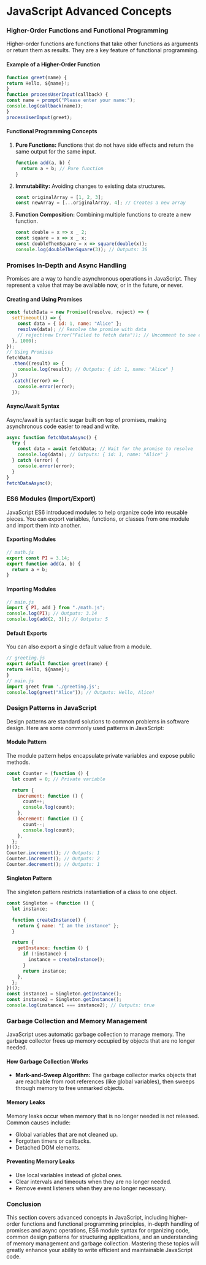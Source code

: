 # JavaScript Advanced Concepts

### Higher-Order Functions and Functional Programming

Higher-order functions are functions that take other functions as arguments or return them as results. They are a key feature of functional programming.

#### Example of a Higher-Order Function

```js
function greet(name) {
return Hello, ${name}!;
}
function processUserInput(callback) {
const name = prompt("Please enter your name:");
console.log(callback(name));
}
processUserInput(greet);
```

#### Functional Programming Concepts

1. **Pure Functions:** Functions that do not have side effects and return the same output for the same input.

   ```js
   function add(a, b) {
     return a + b; // Pure function
   }
   ```

2. **Immutability:** Avoiding changes to existing data structures.

   ```js
   const originalArray = [1, 2, 3];
   const newArray = [...originalArray, 4]; // Creates a new array
   ```

3. **Function Composition:** Combining multiple functions to create a new function.

   ```js
   const double = x => x _ 2;
   const square = x => x _ x;
   const doubleThenSquare = x => square(double(x));
   console.log(doubleThenSquare(3)); // Outputs: 36
   ```

### Promises In-Depth and Async Handling

Promises are a way to handle asynchronous operations in JavaScript. They represent a value that may be available now, or in the future, or never.

#### Creating and Using Promises

```js
const fetchData = new Promise((resolve, reject) => {
  setTimeout(() => {
    const data = { id: 1, name: "Alice" };
    resolve(data); // Resolve the promise with data
    // reject(new Error("Failed to fetch data")); // Uncomment to see error handling
  }, 1000);
});
// Using Promises
fetchData
  .then((result) => {
    console.log(result); // Outputs: { id: 1, name: "Alice" }
  })
  .catch((error) => {
    console.error(error);
  });
```

#### Async/Await Syntax

Async/await is syntactic sugar built on top of promises, making asynchronous code easier to read and write.

```js
async function fetchDataAsync() {
  try {
    const data = await fetchData; // Wait for the promise to resolve
    console.log(data); // Outputs: { id: 1, name: "Alice" }
  } catch (error) {
    console.error(error);
  }
}
fetchDataAsync();
```

### ES6 Modules (Import/Export)

JavaScript ES6 introduced modules to help organize code into reusable pieces. You can export variables, functions, or classes from one module and import them into another.

#### Exporting Modules

```js
// math.js
export const PI = 3.14;
export function add(a, b) {
  return a + b;
}
```

#### Importing Modules

```js
// main.js
import { PI, add } from "./math.js";
console.log(PI); // Outputs: 3.14
console.log(add(2, 3)); // Outputs: 5
```

#### Default Exports

You can also export a single default value from a module.

```js
// greeting.js
export default function greet(name) {
return Hello, ${name}!;
}
// main.js
import greet from './greeting.js';
console.log(greet("Alice")); // Outputs: Hello, Alice!
```

### Design Patterns in JavaScript

Design patterns are standard solutions to common problems in software design. Here are some commonly used patterns in JavaScript:

#### Module Pattern

The module pattern helps encapsulate private variables and expose public methods.

```js
const Counter = (function () {
  let count = 0; // Private variable

  return {
    increment: function () {
      count++;
      console.log(count);
    },
    decrement: function () {
      count--;
      console.log(count);
    },
  };
})();
Counter.increment(); // Outputs: 1
Counter.increment(); // Outputs: 2
Counter.decrement(); // Outputs: 1
```

#### Singleton Pattern

The singleton pattern restricts instantiation of a class to one object.

```js
const Singleton = (function () {
  let instance;

  function createInstance() {
    return { name: "I am the instance" };
  }

  return {
    getInstance: function () {
      if (!instance) {
        instance = createInstance();
      }
      return instance;
    },
  };
})();
const instance1 = Singleton.getInstance();
const instance2 = Singleton.getInstance();
console.log(instance1 === instance2); // Outputs: true
```

### Garbage Collection and Memory Management

JavaScript uses automatic garbage collection to manage memory. The garbage collector frees up memory occupied by objects that are no longer needed.

#### How Garbage Collection Works

- **Mark-and-Sweep Algorithm:** The garbage collector marks objects that are reachable from root references (like global variables), then sweeps through memory to free unmarked objects.

#### Memory Leaks

Memory leaks occur when memory that is no longer needed is not released. Common causes include:

- Global variables that are not cleaned up.
- Forgotten timers or callbacks.
- Detached DOM elements.

#### Preventing Memory Leaks

- Use local variables instead of global ones.
- Clear intervals and timeouts when they are no longer needed.
- Remove event listeners when they are no longer necessary.

### Conclusion

This section covers advanced concepts in JavaScript, including higher-order functions and functional programming principles, in-depth handling of promises and async operations, ES6 module syntax for organizing code, common design patterns for structuring applications, and an understanding of memory management and garbage collection. Mastering these topics will greatly enhance your ability to write efficient and maintainable JavaScript code.
